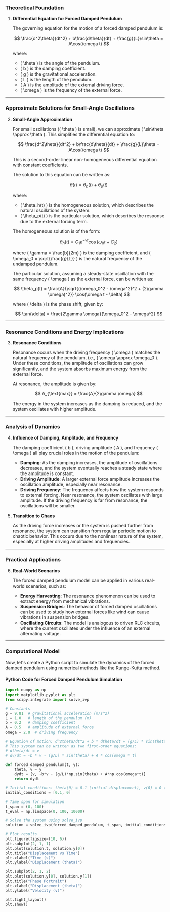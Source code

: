 ### Theoretical Foundation

1. **Differential Equation for Forced Damped Pendulum**

   The governing equation for the motion of a forced damped pendulum is:

   $$ \frac{d^2\theta}{dt^2} + b\frac{d\theta}{dt} + \frac{g}{L}\sin\theta = A\cos(\omega t) $$

   where:
   - \( \theta \) is the angle of the pendulum.
   - \( b \) is the damping coefficient.
   - \( g \) is the gravitational acceleration.
   - \( L \) is the length of the pendulum.
   - \( A \) is the amplitude of the external driving force.
   - \( \omega \) is the frequency of the external force.

---

### Approximate Solutions for Small-Angle Oscillations

2. **Small-Angle Approximation**

   For small oscillations (\( \theta \) is small), we can approximate \( \sin\theta \approx \theta \). This simplifies the differential equation to:

   $$ \frac{d^2\theta}{dt^2} + b\frac{d\theta}{dt} + \frac{g}{L}\theta = A\cos(\omega t) $$

   This is a second-order linear non-homogeneous differential equation with constant coefficients.

   The solution to this equation can be written as:

   $$ \theta(t) = \theta_h(t) + \theta_p(t) $$

   where:
   - \( \theta_h(t) \) is the homogeneous solution, which describes the natural oscillations of the system.
   - \( \theta_p(t) \) is the particular solution, which describes the response due to the external forcing term.

   The homogeneous solution is of the form:

   $$ \theta_h(t) = C_1 e^{-\gamma t} \cos(\omega_0 t + C_2) $$

   where \( \gamma = \frac{b}{2m} \) is the damping coefficient, and \( \omega_0 = \sqrt{\frac{g}{L}} \) is the natural frequency of the undamped pendulum.

   The particular solution, assuming a steady-state oscillation with the same frequency \( \omega \) as the external force, can be written as:

   $$ \theta_p(t) = \frac{A}{\sqrt{(\omega_0^2 - \omega^2)^2 + (2\gamma \omega)^2}} \cos(\omega t - \delta) $$

   where \( \delta \) is the phase shift, given by:

   $$ \tan(\delta) = \frac{2\gamma \omega}{\omega_0^2 - \omega^2} $$

---

### Resonance Conditions and Energy Implications

3. **Resonance Conditions**

   Resonance occurs when the driving frequency \( \omega \) matches the natural frequency of the pendulum, i.e., \( \omega \approx \omega_0 \). Under these conditions, the amplitude of oscillations can grow significantly, and the system absorbs maximum energy from the external force.

   At resonance, the amplitude is given by:

   $$ A_{\text{max}} = \frac{A}{2\gamma \omega} $$

   The energy in the system increases as the damping is reduced, and the system oscillates with higher amplitude.

---

### Analysis of Dynamics

4. **Influence of Damping, Amplitude, and Frequency**

   The damping coefficient \( b \), driving amplitude \( A \), and frequency \( \omega \) all play crucial roles in the motion of the pendulum:

   - **Damping**: As the damping increases, the amplitude of oscillations decreases, and the system eventually reaches a steady state where the amplitude is constant.
   - **Driving Amplitude**: A larger external force amplitude increases the oscillation amplitude, especially near resonance.
   - **Driving Frequency**: The frequency affects how the system responds to external forcing. Near resonance, the system oscillates with large amplitude. If the driving frequency is far from resonance, the oscillations will be smaller.

5. **Transition to Chaos**

   As the driving force increases or the system is pushed further from resonance, the system can transition from regular periodic motion to chaotic behavior. This occurs due to the nonlinear nature of the system, especially at higher driving amplitudes and frequencies.

---

### Practical Applications

6. **Real-World Scenarios**

   The forced damped pendulum model can be applied in various real-world scenarios, such as:

   - **Energy Harvesting**: The resonance phenomenon can be used to extract energy from mechanical vibrations.
   - **Suspension Bridges**: The behavior of forced damped oscillations can be used to study how external forces like wind can cause vibrations in suspension bridges.
   - **Oscillating Circuits**: The model is analogous to driven RLC circuits, where the current oscillates under the influence of an external alternating voltage.

---

### Computational Model

Now, let's create a Python script to simulate the dynamics of the forced damped pendulum using numerical methods like the Runge-Kutta method.

#### Python Code for Forced Damped Pendulum Simulation

```python
import numpy as np
import matplotlib.pyplot as plt
from scipy.integrate import solve_ivp

# Constants
g = 9.81  # gravitational acceleration (m/s^2)
L = 1.0   # length of the pendulum (m)
b = 0.2   # damping coefficient
A = 0.5   # amplitude of external force
omega = 2.0  # driving frequency

# Equation of motion: d^2theta/dt^2 + b * dtheta/dt + (g/L) * sin(theta) = A * cos(omega * t)
# This system can be written as two first-order equations:
# dtheta/dt = v
# dv/dt = -b * v - (g/L) * sin(theta) + A * cos(omega * t)

def forced_damped_pendulum(t, y):
    theta, v = y
    dydt = [v, -b*v - (g/L)*np.sin(theta) + A*np.cos(omega*t)]
    return dydt

# Initial conditions: theta(0) = 0.1 (initial displacement), v(0) = 0 (initial velocity)
initial_conditions = [0.1, 0]

# Time span for simulation
t_span = (0, 100)
t_eval = np.linspace(0, 100, 10000)

# Solve the system using solve_ivp
solution = solve_ivp(forced_damped_pendulum, t_span, initial_conditions, t_eval=t_eval)

# Plot results
plt.figure(figsize=(10, 6))
plt.subplot(2, 1, 1)
plt.plot(solution.t, solution.y[0])
plt.title("Displacement vs Time")
plt.xlabel("Time (s)")
plt.ylabel("Displacement (theta)")

plt.subplot(2, 1, 2)
plt.plot(solution.y[0], solution.y[1])
plt.title("Phase Portrait")
plt.xlabel("Displacement (theta)")
plt.ylabel("Velocity (v)")

plt.tight_layout()
plt.show()
```